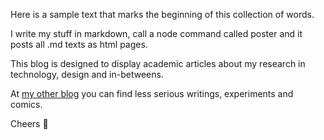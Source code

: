 Here is a sample text that marks the beginning of this collection of words.

I write my stuff in markdown, call a node command called poster and it posts all .md texts as html pages.

This blog is designed to display academic articles about my research in technology, design and in-betweens.

At <a href="https://juliadebelli.com/blog" target="_blank">my other blog</a> you can find less serious writings, experiments and comics.

Cheers 🥂